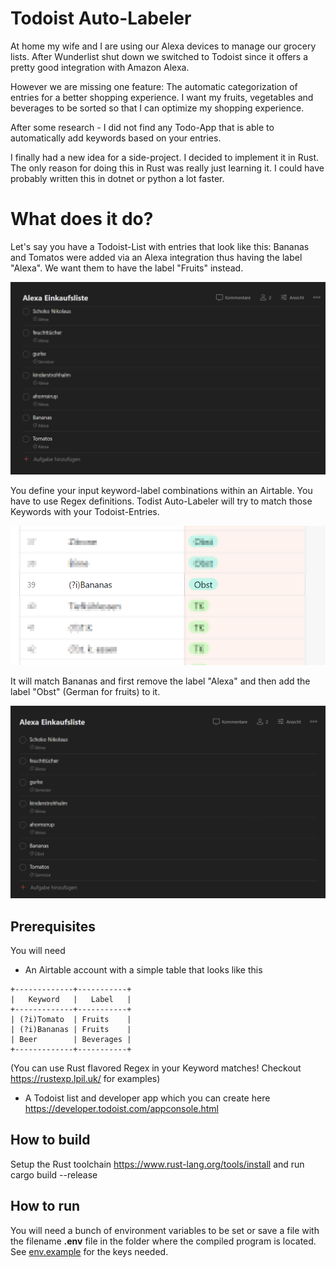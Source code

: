 # Todoist Auto-Labeler 
At home my wife and I are using our Alexa devices to manage our grocery lists. After Wunderlist shut down we switched to Todoist since it offers a pretty good integration with Amazon Alexa.

However we are missing one feature: The automatic categorization of entries for a better shopping experience. I want my fruits, vegetables and beverages to be sorted so that I can optimize my shopping experience.

After some research - I did not find any Todo-App that is able to automatically add keywords based on your entries.

I finally had a new idea for a side-project. I decided to implement it in Rust. The only reason for doing this in Rust was really just learning it. I could have probably written this in dotnet or python a lot faster.


# What does it do?
Let's say you have a Todoist-List with entries that look like this: Bananas and Tomatos were added via an Alexa integration thus having the label "Alexa". We want them to have the label "Fruits" instead.

![Todist list: before](doc/images/todoist_list_before.png)


You define your input keyword-label combinations within an Airtable. You have to use Regex definitions. Todist Auto-Labeler will try to match those Keywords with your Todoist-Entries.

![Airtable keyword-label definition](doc/images/airtable_bananas.png)

It will match Bananas and first remove the label "Alexa" and then add the label "Obst" (German for fruits) to it.

![Todist list: after](doc/images/todoist_list_after.png)

## Prerequisites
You will need
  * An Airtable account with a simple table that looks like this
```
+-------------+-----------+
|   Keyword   |   Label   |
+-------------+-----------+
| (?i)Tomato  | Fruits    |
| (?i)Bananas | Fruits    |
| Beer        | Beverages |
+-------------+-----------+
```
(You can use Rust flavored Regex in your Keyword matches! Checkout https://rustexp.lpil.uk/ for examples)

* A Todoist list and developer app which you can create here https://developer.todoist.com/appconsole.html

## How to build
Setup the Rust toolchain https://www.rust-lang.org/tools/install and run cargo build --release

## How to run
You will need a bunch of environment variables to be set or save a file with the filename **.env** file in the folder where the compiled program is located. See [env.example](/.env.example) for the keys needed.
